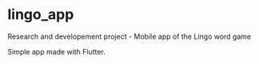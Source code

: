 # lingo_app

Research and developement project - Mobile app of the Lingo word game

Simple app made with Flutter.


